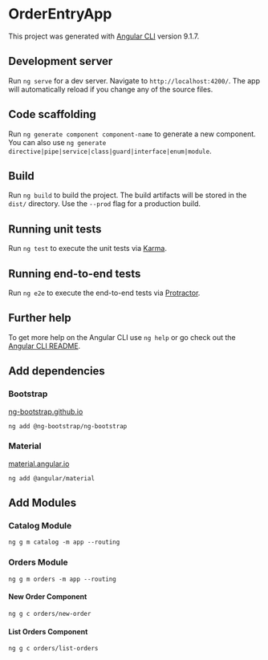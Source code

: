 # OrderEntryApp

This project was generated with [Angular CLI](https://github.com/angular/angular-cli) version 9.1.7.

## Development server

Run `ng serve` for a dev server. Navigate to `http://localhost:4200/`. The app will automatically reload if you change any of the source files.

## Code scaffolding

Run `ng generate component component-name` to generate a new component. You can also use `ng generate directive|pipe|service|class|guard|interface|enum|module`.

## Build

Run `ng build` to build the project. The build artifacts will be stored in the `dist/` directory. Use the `--prod` flag for a production build.

## Running unit tests

Run `ng test` to execute the unit tests via [Karma](https://karma-runner.github.io).

## Running end-to-end tests

Run `ng e2e` to execute the end-to-end tests via [Protractor](http://www.protractortest.org/).

## Further help

To get more help on the Angular CLI use `ng help` or go check out the [Angular CLI README](https://github.com/angular/angular-cli/blob/master/README.md).

## Add dependencies

### Bootstrap
[ng-bootstrap.github.io](https://ng-bootstrap.github.io/)

	ng add @ng-bootstrap/ng-bootstrap

### Material
[material.angular.io](https://material.angular.io/)

	ng add @angular/material

## Add Modules

### Catalog Module
	
	ng g m catalog -m app --routing

### Orders Module
	
	ng g m orders -m app --routing
	
#### New Order Component
	
	ng g c orders/new-order

#### List Orders Component
	
	ng g c orders/list-orders